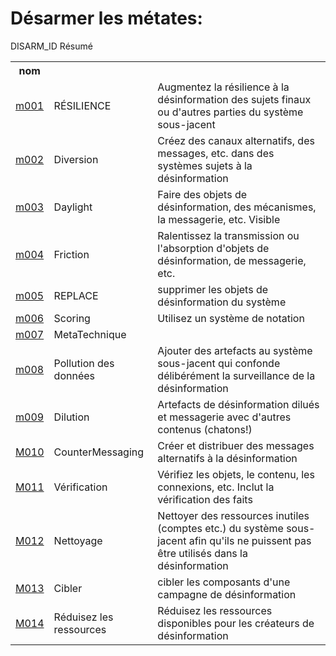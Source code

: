 # Désarmer les métates:

<table bordure = "1">
<tr>
<h> DISARM_ID </ TH>
<th> nom </th>
<h> Résumé </th>
</tr>
<tr>
<td> <a href="MetateChniques/M001.md"> m001 </a> </td>
<TD> RÉSILIENCE </TD>
<TD> Augmentez la résilience à la désinformation des sujets finaux ou d'autres parties du système sous-jacent </td>
</tr>
<tr>
<td> <a href="MetateChniques/M002.md"> m002 </a> </td>
<TD> Diversion </td>
<TD> Créez des canaux alternatifs, des messages, etc. dans des systèmes sujets à la désinformation </td>
</tr>
<tr>
<td> <a href="MetateChniques/M003.md"> m003 </a> </td>
<TD> Daylight </td>
<TD> Faire des objets de désinformation, des mécanismes, la messagerie, etc. Visible </td>
</tr>
<tr>
<td> <a href="MetateChniques/M004.md"> m004 </a> </td>
<TD> Friction </td>
<TD> Ralentissez la transmission ou l'absorption d'objets de désinformation, de messagerie, etc. </td>
</tr>
<tr>
<td> <a href="MetateChniques/M005.md"> m005 </a> </td>
<TD> REPLACE </TD>
<td> supprimer les objets de désinformation du système </td>
</tr>
<tr>
<td> <a href="Metatechniques/M006.md"> m006 </a> </td>
<TD> Scoring </td><TD> Utilisez un système de notation </td>
</tr>
<tr>
<td> <a href="MetateChniques/M007.md"> m007 </a> </td>
<TD> MetaTechnique </td>
<td> </td>
</tr>
<tr>
<td> <a href="Metatechniques/M008.md"> m008 </a> </td>
<TD> Pollution des données </td>
<TD> Ajouter des artefacts au système sous-jacent qui confonde délibérément la surveillance de la désinformation </td>
</tr>
<tr>
<td> <a href="MetateChniques/M009.md"> m009 </a> </td>
<TD> Dilution </td>
<TD> Artefacts de désinformation dilués et messagerie avec d'autres contenus (chatons!) </td>
</tr>
<tr>
<td> <a href="Metatechniques/M010.md"> M010 </a> </td>
<TD> CounterMessaging </td>
<TD> Créer et distribuer des messages alternatifs à la désinformation </td>
</tr>
<tr>
<td> <a href="MetateChniques/M011.md"> M011 </a> </td>
<TD> Vérification </td>
<TD> Vérifiez les objets, le contenu, les connexions, etc. Inclut la vérification des faits </td>
</tr>
<tr>
<td> <a href="MetateChniques/M012.md"> M012 </a> </td>
<TD> Nettoyage </td>
<TD> Nettoyer des ressources inutiles (comptes etc.) du système sous-jacent afin qu'ils ne puissent pas être utilisés dans la désinformation </td>
</tr>
<tr><td> <a href="MetateChniques/M013.md"> M013 </a> </td>
<TD> Cibler </td>
<TD> cibler les composants d'une campagne de désinformation </td>
</tr>
<tr>
<td> <a href="MetateChniques/M014.md"> M014 </a> </td>
<TD> Réduisez les ressources </td>
<TD> Réduisez les ressources disponibles pour les créateurs de désinformation </td>
</tr>
</ table>